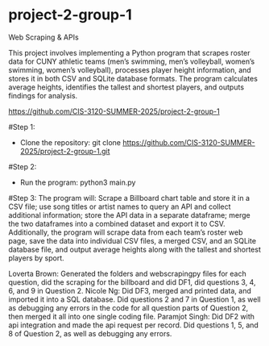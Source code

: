 # project-2-group-1
Web Scraping &amp; APIs
<!-- purpose of the program --> This project involves implementing a Python program that scrapes roster data for CUNY athletic teams (men’s swimming, men’s volleyball, women’s swimming, women’s volleyball), processes player height information, and stores it in both CSV and SQLite database formats. The program calculates average heights, identifies the tallest and shortest players, and outputs findings for analysis. 

https://github.com/CIS-3120-SUMMER-2025/project-2-group-1

<!-- how to run the program --> 

#Step 1: 
- Clone the repository:
  git clone https://github.com/CIS-3120-SUMMER-2025/project-2-group-1.git

#Step 2: 
- Run the program: 
  python3 main.py

#Step 3:
The program will: 
Scrape a Billboard chart table and store it in a CSV file; use song titles or artist names to query an API and collect additional information; store the API data in a separate dataframe; merge the two dataframes into a combined dataset and export it to CSV. Additionally, the program will scrape data from each team’s roster web page, save the data into individual CSV files, a merged CSV, and an SQLite database file, and output average heights along with the tallest and shortest players by sport.

<!-- each member's contributions -->
Loverta Brown: Generated the folders and webscrapingpy files for each question, did the scraping for the billboard and did DF1, did questions 3, 4, 6, and 9 in Question 2.
Nicole Ng: Did DF3, merged and printed data, and imported it into a SQL database. Did questions 2 and 7 in Question 1, as well as debugging any errors in the code for all question parts of Question 2, then merged it all into one single coding file.
Paramjot Singh: Did DF2 with api integration and made the api request per record. Did questions 1, 5, and 8 of Question 2, as well as debugging any errors.
